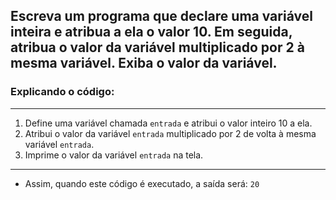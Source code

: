 ## Escreva um programa que declare uma variável inteira e atribua a ela o valor 10. Em seguida, atribua o valor da variável multiplicado por 2 à mesma variável. Exiba o valor da variável.

### Explicando o código:
---
1. Define uma variável chamada `entrada` e atribui o valor inteiro 10 a ela.
2. Atribui o valor da variável `entrada` multiplicado por 2 de volta à mesma variável `entrada`.
3. Imprime o valor da variável `entrada` na tela.
---
- Assim, quando este código é executado, a saída será: `20`
